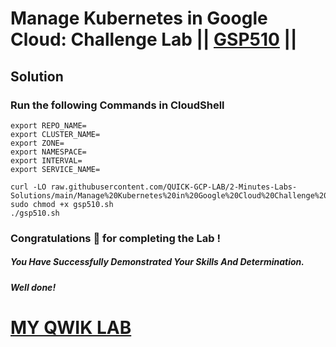 # Manage Kubernetes in Google Cloud: Challenge Lab || [GSP510](https://www.cloudskillsboost.google/course_templates/783/labs/408511) ||

## Solution

### Run the following Commands in CloudShell
```
export REPO_NAME=
export CLUSTER_NAME=
export ZONE=
export NAMESPACE=
export INTERVAL=
export SERVICE_NAME=
```
```
curl -LO raw.githubusercontent.com/QUICK-GCP-LAB/2-Minutes-Labs-Solutions/main/Manage%20Kubernetes%20in%20Google%20Cloud%20Challenge%20Lab/gsp510.sh
sudo chmod +x gsp510.sh
./gsp510.sh
```
### Congratulations 🎉 for completing the Lab !

##### *You Have Successfully Demonstrated Your Skills And Determination.*

#### *Well done!*

# [MY QWIK LAB](https://www.youtube.com/@MyQwiklab)
